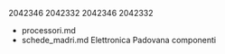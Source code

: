 2042346 
2042332 
2042346 
2042332 
- processori.md 
- schede_madri.md
Elettronica Padovana 
componenti
